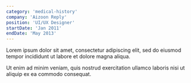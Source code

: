 ```yaml
---
category: 'medical-history'
company: 'Aizoon Reply'
position: 'UI/UX Designer'
startDate: 'Jan 2011'
endDate: 'May 2013'
---
```


Lorem ipsum dolor sit amet, consectetur adipiscing elit, sed do eiusmod tempor incididunt ut labore et dolore magna aliqua.

Ut enim ad minim veniam, quis nostrud exercitation ullamco laboris nisi ut aliquip ex ea commodo consequat.
